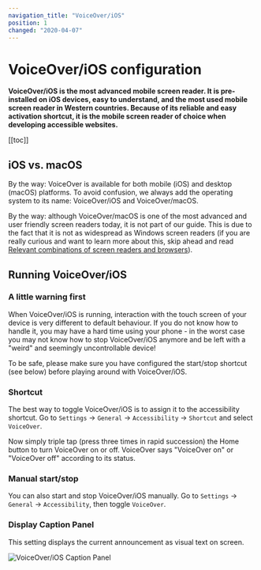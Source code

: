 ```yaml
---
navigation_title: "VoiceOver/iOS"
position: 1
changed: "2020-04-07"
---
```


# VoiceOver/iOS configuration

**VoiceOver/iOS is the most advanced mobile screen reader. It is pre-installed on iOS devices, easy to understand, and the most used mobile screen reader in Western countries. Because of its reliable and easy activation shortcut, it is the mobile screen reader of choice when developing accessible websites.**

[[toc]]

## iOS vs. macOS

By the way: VoiceOver is available for both mobile (iOS) and desktop (macOS) platforms. To avoid confusion, we always add the operating system to its name: VoiceOver/iOS and VoiceOver/macOS.

By the way: although VoiceOver/macOS is one of the most advanced and user friendly screen readers today, it is not part of our guide. This is due to the fact that it is not as widespread as Windows screen readers (if you are really curious and want to learn more about this, skip ahead and read [Relevant combinations of screen readers and browsers](/knowledge/screen-readers/relevant-combinations/)).

## Running VoiceOver/iOS

### A little warning first

When VoiceOver/iOS is running, interaction with the touch screen of your device is very different to default behaviour. If you do not know how to handle it, you may have a hard time using your phone - in the worst case you may not know how to stop VoiceOver/iOS anymore and be left with a "weird" and seemingly uncontrollable device!

To be safe, please make sure you have configured the start/stop shortcut (see below) before playing around with VoiceOver/iOS.

### Shortcut

The best way to toggle VoiceOver/iOS is to assign it to the accessibility shortcut. Go to `Settings` -> `General` -> `Accessibility` -> `Shortcut` and select `VoiceOver`.

Now simply triple tap (press three times in rapid succession) the Home button to turn VoiceOver on or off. VoiceOver says "VoiceOver on" or "VoiceOver off" according to its status.

### Manual start/stop

You can also start and stop VoiceOver/iOS manually. Go to `Settings` -> `General` -> `Accessibility`, then toggle `VoiceOver`.

### Display Caption Panel

This setting displays the current announcement as visual text on screen.

![VoiceOver/iOS Caption Panel](_media/voiceover-ios-caption-panel.png)
